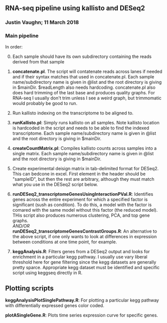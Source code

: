 ## RNA-seq pipeline using kallisto and DESeq2

### Justin Vaughn; 11 March 2018

### Main pipeline
 
In order: 

0. Each sample should have its own subdirectory containing the reads derived from that sample

1. **concatenate.pl**.  The script will contatenate reads across lanes if needed and if their syntax matches that used in concatenate.pl.  Each sample name/subdirectory name is given in @list and the root directory is giving in $mainDir.  $readLength also needs hardcoding.  concatenate.pl also does hard trimming of the last base and produces quality graphs.  For RNA-seq I usually don't trim unless I see a weird graph, but trimmomatic would probably be good to run.

2. Run kallisto indexing on the transcriptome to be aligned to.

3. **runKallisto.pl**: Simply runs kallisto on all samples.  Note kallisto location is hardcoded in the script and needs to be able to find the indexed transcriptome. Each sample name/subdirectory name is given in @list and the root directory is giving in $mainDir.

4. **createCountMatrix.pl**: Compiles kallisto counts across samples into a single matrix. Each sample name/subdirectory name is given in @list and the root directory is giving in $mainDir.

5.  Create experimental deisign matrix in tab-delimited format for DESeq2.  This can bedcone in excel.  First element in the header should be "sampleID", but then the rest are arbitrary, although they must match what you use in the DESeq2 script below.

6. **runDESeq2_transcriptomeGenesUsingInteractionPVal.R**: Identifies genes across the entire experiment for which a specified factor is significant (sush as condition).  To do this, a model with the factor is comared with the same model without this factor (the reduced model).  THis script also produces numerous clustering, PCA, and top gene graphs.\
*AND/OR*\
**runDESeq2_transcriptomeGenesContrastGroups.R**: An alternative to the above script, if one only wants to look at differences in expression between conditions at one time point, for example.

7. **keggAnalysis.R**:  Filters genes from a DESeq2 output and looks for enrichment in a particular kegg pathway.  I usually use vary liberal threshold here for gene filtering since the kegg datasets are generally pretty sparce. Appropriate kegg dataset must be identified and specific script using keggseq directly in R. 

## Plotting scripts

**keggAnalysisPlotSinglePathway.R**: For plotting a particular kegg pathway with differentially expressed genes color coded.

**plotASingleGene.R**: Plots time series expression curve for specific genes.


